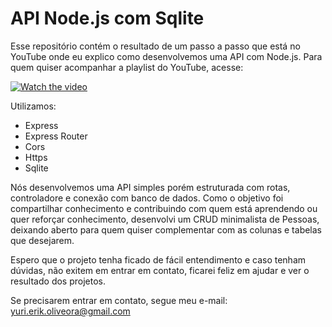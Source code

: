 # API Node.js com Sqlite

Esse repositório contém o resultado de um passo a passo que está no YouTube onde eu explico como desenvolvemos uma API com Node.js.
Para quem quiser acompanhar a playlist do YouTube, acesse:

[![Watch the video](./docs/tumb.png)](https://www.youtube.com/watch?v=yEpiT-N2DUc&list=PLygIEirBzJi4lTC-5nzfhEyxuKq2y1uiR)

Utilizamos:
- Express
- Express Router
- Cors
- Https
- Sqlite

Nós desenvolvemos uma API simples porém estruturada com rotas, controladore e conexão com banco de dados. Como o objetivo foi compartilhar conhecimento e contribuindo com quem está aprendendo ou quer reforçar conhecimento, desenvolvi um CRUD minimalista de Pessoas, deixando aberto para quem quiser complementar com as colunas e tabelas que desejarem.

Espero que o projeto tenha ficado de fácil entendimento e caso tenham dúvidas, não exitem em entrar em contato, ficarei feliz em ajudar e ver o resultado dos projetos.

Se precisarem entrar em contato, segue meu e-mail: yuri.erik.oliveora@gmail.com
